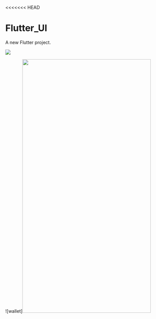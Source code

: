 <<<<<<< HEAD
# Flutter_UI



A new Flutter project.

![]( =250x250)



![wallet]<img src="https://user-images.githubusercontent.com/81499541/174245971-ae04566e-5040-44ee-8a51-32507337af8a.jpg" width="400" height="790">
